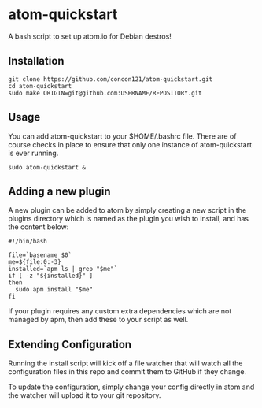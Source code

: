 # atom-quickstart
A bash script to set up atom.io for Debian destros!


## Installation

```
git clone https://github.com/concon121/atom-quickstart.git
cd atom-quickstart
sudo make ORIGIN=git@github.com:USERNAME/REPOSITORY.git
```

## Usage
You can add atom-quickstart to your $HOME/.bashrc file.  There are of course checks in place to ensure that only one instance of atom-quickstart is ever running.

```
sudo atom-quickstart &
```

## Adding a new plugin

A new plugin can be added to atom by simply creating a new script in the plugins directory which is named as the plugin you wish to install, and has the content below:

```
#!/bin/bash

file=`basename $0`
me=${file:0:-3}
installed=`apm ls | grep "$me"`
if [ -z "${installed}" ]
then
  sudo apm install "$me"
fi
``` 

If your plugin requires any custom extra dependencies which are not managed by apm, then add these to your script as well.

## Extending Configuration

Running the install script will kick off a file watcher that will watch all the configuration files in this repo and commit them to GitHub if they change.

To update the configuration, simply change your config directly in atom and the watcher will upload it to your git repository.
